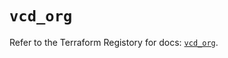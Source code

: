 # `vcd_org`

Refer to the Terraform Registory for docs: [`vcd_org`](https://registry.terraform.io/providers/vmware/vcd/3.10.0/docs/resources/org).
